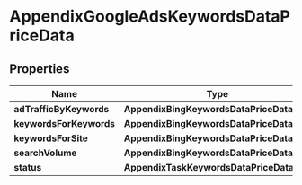 # AppendixGoogleAdsKeywordsDataPriceData


## Properties

| Name | Type | Description | Notes |
|------------ | ------------- | ------------- | -------------|
**adTrafficByKeywords** | **AppendixBingKeywordsDataPriceDataInfo** |  |[optional]|
**keywordsForKeywords** | **AppendixBingKeywordsDataPriceDataInfo** |  |[optional]|
**keywordsForSite** | **AppendixBingKeywordsDataPriceDataInfo** |  |[optional]|
**searchVolume** | **AppendixBingKeywordsDataPriceDataInfo** |  |[optional]|
**status** | **AppendixTaskKeywordsDataPriceDataInfo** |  |[optional]|